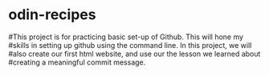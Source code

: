 # odin-recipes
#This project is for practicing basic set-up of Github. This will hone my 
#skills in setting up github using the command line. In this project, we will 
#also create our first html website, and use our the lesson we learned about 
#creating a meaningful commit message.

